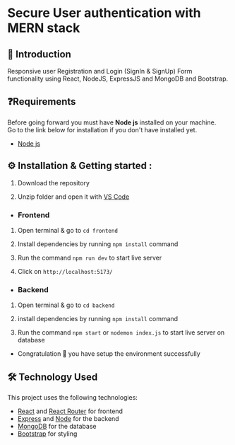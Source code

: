 # Secure User authentication with MERN stack

## 👋 Introduction

Responsive user Registration and Login (SignIn & SignUp) Form functionality using React, NodeJS, ExpressJS and MongoDB and Bootstrap.



## ❓Requirements

Before going forward you must have **Node js** installed on your machine.  
Go to the link below for installation if you don't have installed yet.

- [Node js](https://nodejs.org/en/download)


## ⚙️ Installation & Getting started :

1. Download the repository

2. Unzip folder and open it with [VS Code](https://code.visualstudio.com/)

- <h3> Frontend

1. Open terminal & go to `cd frontend`

2. Install dependencies by running `npm install` command

3. Run the command `npm run dev` to start live server

4. Click on `http://localhost:5173/`

- <h3>Backend

1. Open terminal & go to `cd backend` 

2. install dependencies by running `npm install` command

3. Run the command `npm start` or `nodemon index.js` to start live server on database


- Congratulation 🎉 you have setup the environment successfully



## 🛠️ Technology Used

This project uses the following technologies:

- [React](https://reactjs.org) and [React Router](https://reacttraining.com/react-router/) for frontend
- [Express](http://expressjs.com/) and [Node](https://nodejs.org/en/) for the backend
- [MongoDB](https://www.mongodb.com/) for the database
- [Bootstrap](https://getbootstrap.com/) for styling

<br/>

